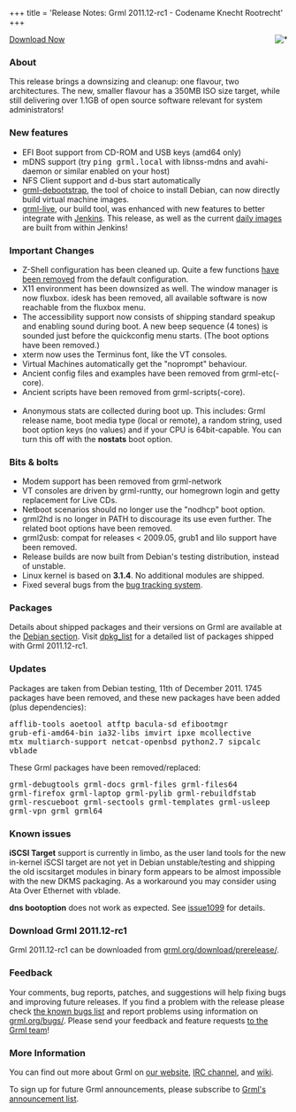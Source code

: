 +++
title = 'Release Notes: Grml 2011.12-rc1 - Codename Knecht Rootrecht'
+++

<p><a href="/screenshots/"><img align="right" style="margin-left: 20px;
border: 0" src="/screenshots/grml_2011.12-rc1.jpg" alt="*" /></a></p>

<p><a href="http://grml.org/download/prerelease/">Download Now</a></p>

<h3>About</h3>

<p>This release brings a downsizing and cleanup: one flavour, two architectures.
The new, smaller flavour has a 350MB ISO size target, while still
delivering over 1.1GB of open source software relevant for system
administrators!</p>

<h3>New features</h3>

<ul>

<li>EFI Boot support from CD-ROM and USB keys (amd64 only)</li>
<li>mDNS support (try <tt>ping grml.local</tt> with libnss-mdns and avahi-daemon
or similar enabled on your host)</li>
<li>NFS Client support and d-bus start automatically</li>
<li><a href="/grml-debootstrap/">grml-debootstrap</a>, the tool of choice to install Debian,
can now directly build virtual machine images.</li>
<li><a href="/grml-live/">grml-live</a>, our build tool, was enhanced with new features to
better integrate with <a href="http://jenkins-ci.org/">Jenkins</a>.
This release, as well as the current <a href="/daily/">daily images</a>
are built from within Jenkins!</li>
</ul>

<h3>Important Changes</h3>

<ul>
<li>Z-Shell configuration has been cleaned up. Quite a few functions
<a href="https://git.grml.org/?p=grml-etc-core.git;a=history;f=etc/zsh/zshrc">have been removed</a>
from the default configuration.</li>
<li>X11 environment has been downsized as well. The window manager is
now fluxbox. idesk has been removed, all available software is now
reachable from the fluxbox menu.</li>
<li>The accessibility support now consists of shipping standard speakup
and enabling sound during boot. A new beep sequence (4 tones) is sounded
just before the quickconfig menu starts. (The boot options have been
removed.)</li>
<li>xterm now uses the Terminus font, like the VT consoles.</li>
<li>Virtual Machines automatically get the "noprompt" behaviour.</li>
<li>Ancient config files and examples have been removed from grml-etc(-core).</li>
<li>Ancient scripts have been removed from grml-scripts(-core).</li>
<br>
<li>Anonymous stats are collected during boot up. This includes: Grml release name,
boot media type (local or remote), a random string, used boot option keys
(no values) and if your CPU is 64bit-capable. You can turn this off with the
<b>nostats</b> boot option.</li>
</ul>

<h3>Bits &amp; bolts</h3>

<ul>
<li>Modem support has been removed from grml-network</li>
<li>VT consoles are driven by grml-runtty, our homegrown login and getty
replacement for Live CDs.</li>
<li>Netboot scenarios should no longer use the "nodhcp" boot option.</li>
<li>grml2hd is no longer in PATH to discourage its use even further.
The related boot options have been removed.</li>
<li>grml2usb: compat for releases &lt; 2009.05, grub1 and lilo support
have been removed.</li>
<li>Release builds are now built from Debian's testing distribution, instead of unstable.</li>
<li>Linux kernel is based on <b>3.1.4</b>. No additional modules are shipped.</li>
<li>Fixed several bugs from the <a href="http://bts.grml.org/grml/">bug tracking system</a>.</li>
</ul>

<h3>Packages</h3>

<p>Details about shipped packages and their versions on Grml are
available at the <a href="/files/#debian">Debian section</a>. Visit
<!--
<a href="/files/release-2011.12-rc1/dpkg_get_selections">dpkg_get_selections</a>
for a main package listing and
-->
<a href="/files/release-2011.12-rc1/dpkg_list">dpkg_list</a> for a
detailed list of packages shipped with Grml 2011.12-rc1.</p>

<h3>Updates</h3>

<p>Packages are taken from Debian testing, 11th of December
2011. 1745 packages have been removed, and these new packages
have been added (plus dependencies):</p>
<pre class="rahmen">
afflib-tools aoetool atftp bacula-sd efibootmgr
grub-efi-amd64-bin ia32-libs imvirt ipxe mcollective
mtx multiarch-support netcat-openbsd python2.7 sipcalc
vblade
</pre>

<p>These Grml packages have been removed/replaced:</p>

<pre class="rahmen">
grml-debugtools grml-docs grml-files grml-files64
grml-firefox grml-laptop grml-pylib grml-rebuildfstab
grml-rescueboot grml-sectools grml-templates grml-usleep
grml-vpn grml grml64
</pre>

<h3>Known issues</h3>

<p><b>iSCSI Target</b> support is currently in limbo, as
the user land tools for the new in-kernel iSCSI target are not yet
in Debian unstable/testing and shipping the old iscsitarget modules
in binary form appears to be almost impossible with the new DKMS packaging.
As a workaround you may consider using Ata Over Ethernet with vblade.
</p>

<p><b>dns bootoption</b> does not work as expected. See <a
href="http://bts.grml.org/grml/issue1099">issue1099</a> for details.</p>

<!--
<p>Take a look at <a
href="/bugs/known/">the known bugs list</a>.
Please report problems using information on <a
href="/bugs/">grml.org/bugs/</a>.</p>
-->

<h3>Download Grml 2011.12-rc1</h3>

<p>Grml 2011.12-rc1 can be downloaded from
<a href="http://grml.org/download/prerelease/">grml.org/download/prerelease/</a>.</p>

<!--
<p>Grml 2011.12-rc1 can be downloaded from <a href="/download/">grml.org/download/</a>.</p>
-->

<h3>Feedback</h3>

<p>Your comments, bug reports, patches, and suggestions will help
fixing bugs and improving future releases. If you find a problem with
the release please check <a
href="/bugs/known/">the known bugs list</a> and report problems using information on <a
href="/bugs/">grml.org/bugs/</a>. Please send your feedback and
feature requests <a href="/contact/">to the Grml team</a>!</p>

<!--
<a name="thanks"></a>
<h3>Thanks</h3>

<p>Many thanks in this release go to (alphabetically)
TBD,
for their contributions.</p>
-->

<h3>More Information</h3>

<p>You can find out more about Grml on <a href="/">our website</a>, <a
href="/contact/#irc">IRC channel</a>, and <a
href="http://wiki.grml.org/">wiki</a>.

<p>To sign up for future Grml announcements, please subscribe to <a
href="http://ml.grml.org/mailman/listinfo/grml-announce">Grml's
announcement list</a>.</p>
